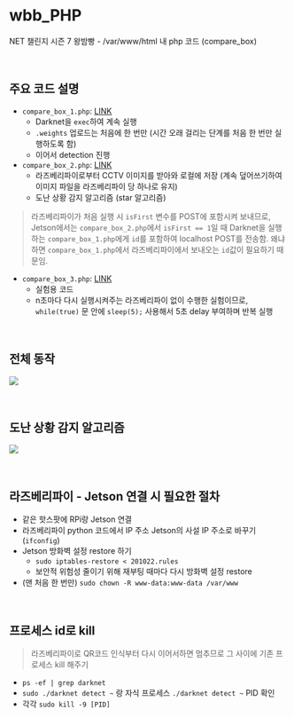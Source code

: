 # wbb_PHP
 NET 챌린지 시즌 7 왕밤빵 - /var/www/html 내 php 코드 (compare_box)

<br>

## 주요 코드 설명
- `compare_box_1.php`: [LINK](https://github.com/seungri0826/wbb_PHP/blob/master/www/html/compare_box_1.php)
  - Darknet을 `exec`하여 계속 실행
  - `.weights` 업로드는 처음에 한 번만 (시간 오래 걸리는 단계를 처음 한 번만 실행하도록 함)
  - 이어서 detection 진행
- `compare_box_2.php`: [LINK](https://github.com/seungri0826/wbb_PHP/blob/master/www/html/compare_box_2.php)
  - 라즈베리파이로부터 CCTV 이미지를 받아와 로컬에 저장 (계속 덮어쓰기하여 이미지 파일을 라즈베리파이 당 하나로 유지)
  - 도난 상황 감지 알고리즘 (star 알고리즘)
> 라즈베리파이가 처음 실행 시 `isFirst` 변수를 POST에 포함시켜 보내므로, Jetson에서는 `compare_box_2.php`에서 `isFirst == 1`일 때 Darknet을 실행하는 `compare_box_1.php`에게 `id`를 포함하여 localhost POST를 전송함. 왜냐하면 `compare_box_1.php`에서 라즈베리파이에서 보내오는 `id`값이 필요하기 때문임.
- `compare_box_3.php`: [LINK](https://github.com/seungri0826/wbb_PHP/blob/master/www/html/compare_box_3.php)
  - 실험용 코드
  - n초마다 다시 실행시켜주는 라즈베리파이 없이 수행한 실험이므로, `while(true)` 문 안에 `sleep(5);` 사용해서 5초 delay 부여하며 반복 실행

<br>

## 전체 동작
![](https://s3.us-west-2.amazonaws.com/secure.notion-static.com/1f28e5de-cdc0-4623-b18c-e2d83b296b98/Untitled.png?X-Amz-Algorithm=AWS4-HMAC-SHA256&X-Amz-Content-Sha256=UNSIGNED-PAYLOAD&X-Amz-Credential=AKIAT73L2G45EIPT3X45%2F20220317%2Fus-west-2%2Fs3%2Faws4_request&X-Amz-Date=20220317T054347Z&X-Amz-Expires=86400&X-Amz-Signature=8eb87a9e94e91b59c9c95b491572d949b8d718e144019e5c7f4641b5ba03e965&X-Amz-SignedHeaders=host&response-content-disposition=filename%20%3D%22Untitled.png%22&x-id=GetObject)

<br>

## 도난 상황 감지 알고리즘
![](https://s3.us-west-2.amazonaws.com/secure.notion-static.com/b999aaa6-3531-49b2-81e6-9da04e8944bf/Untitled.png?X-Amz-Algorithm=AWS4-HMAC-SHA256&X-Amz-Content-Sha256=UNSIGNED-PAYLOAD&X-Amz-Credential=AKIAT73L2G45EIPT3X45%2F20220317%2Fus-west-2%2Fs3%2Faws4_request&X-Amz-Date=20220317T054345Z&X-Amz-Expires=86400&X-Amz-Signature=b0feb7aa72e25761187f936cf5181c09cc9724808f419b8971cb87b8e5163a4f&X-Amz-SignedHeaders=host&response-content-disposition=filename%20%3D%22Untitled.png%22&x-id=GetObject)

<br>

## 라즈베리파이 - Jetson 연결 시 필요한 절차
- 같은 핫스팟에 RPi랑 Jetson 연결
- 라즈베리파이 python 코드에서 IP 주소 Jetson의 사설 IP 주소로 바꾸기 (`ifconfig`)
- Jetson 방화벽 설정 restore 하기
  - `sudo iptables-restore < 201022.rules` 
  - 보안적 위험성 줄이기 위해 재부팅 때마다 다시 방화벽 설정 restore
- (맨 처음 한 번만) `sudo chown -R www-data:www-data /var/www`

<br>

## 프로세스 id로 kill
> 라즈베리파이로 QR코드 인식부터 다시 이어서하면 멈추므로 그 사이에 기존 프로세스 kill 해주기
- `ps -ef | grep darknet` 
- `sudo ./darknet detect ~` 랑 자식 프로세스 `./darknet detect ~` PID 확인
- 각각 `sudo kill -9 [PID]` 
